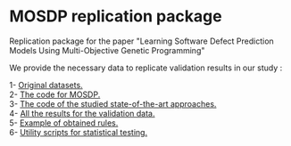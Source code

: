 # MOSDP replication package
Replication package for the paper "Learning Software Defect Prediction Models Using Multi-Objective Genetic Programming"

We provide the necessary data to replicate validation results in our study : 

  1- [Original datasets.](https://github.com/stilab-ets/MOSDP/tree/main/original%20datasets)<br />
  2- [The code for MOSDP.](https://github.com/stilab-ets/MOSDP/tree/main/MOSDP%20implementation)<br />
  3- [The code of the studied state-of-the-art approaches.](https://github.com/stilab-ets/MOSDP/tree/main/benchmarks)<br />
  4- [All the results for the validation data.](https://github.com/stilab-ets/MOSDP/blob/main/all%20algorithms%20results.csv)<br />
  5- [Example of obtained rules.](https://github.com/stilab-ets/MOSDP/tree/main/rules%20examples)<br />
  6- [Utility scripts for statistical testing.](https://github.com/stilab-ets/MOSDP/tree/main/utility%20scripts) 
